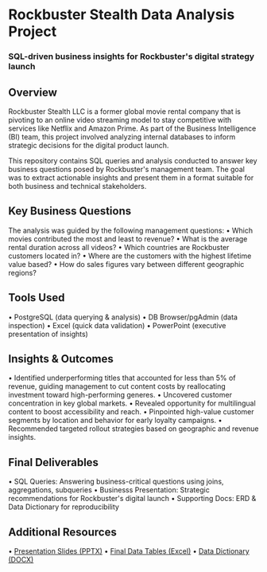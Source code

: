 # Rockbuster Stealth Data Analysis Project
### SQL-driven business insights for Rockbuster's digital strategy launch

## Overview

Rockbuster Stealth LLC is a former global movie rental company that is pivoting
to an online video streaming model to stay competitive with services like Netflix and Amazon Prime.
As part of the Business Intelligence (BI) team, this project involved analyzing internal databases to inform
strategic decisions for the digital product launch.

This repository contains SQL queries and analysis conducted to answer key business questions posed by
Rockbuster's management team. The goal was to extract actionable insights and present them in a
format suitable for both business and technical stakeholders.

## Key Business Questions
The analysis was guided by the following management questions:
  • Which movies contributed the most and least to revenue?
  • What is the average rental duration across all videos?
  • Which countries are Rockbuster customers located in?
  • Where are the customers with the highest lifetime value based?
  • How do sales figures vary between different geographic regions?

## Tools Used
  • PostgreSQL (data querying & analysis)
  • DB Browser/pgAdmin (data inspection)
  • Excel (quick data validation)
  • PowerPoint (executive presentation of insights)

## Insights & Outcomes
 • Identified underperforming titles that accounted for less than 5% of revenue, guiding management to cut content costs by reallocating investment toward high-performing generes.
 • Uncovered customer concentration in key global markets.
 • Revealed opportunity for multilingual content to boost accessibility and reach.
 • Pinpointed high-value customer segments by location and behavior for early loyalty campaigns.
 • Recommended targeted rollout strategies based on geographic and revenue insights.
 
## Final Deliverables
 • SQL Queries: Answering business-critical questions using joins, aggregations, subqueries
 • Businesss Presentation: Strategic recommendations for Rockbuster's digital launch
 • Supporting Docs: ERD & Data Dictionary for reproducibility

## Additional Resources
  • [Presentation Slides (PPTX)](https://github.com/user-attachments/files/20302491/rockbuster_presentation.pptx)
  • [Final Data Tables (Excel)](https://github.com/user-attachments/files/20302467/rockbuster_final_tables.xlsx)
  • [Data Dictionary (DOCX)](https://github.com/user-attachments/files/20302502/rockbuster_data_dictionary.docx)
      
